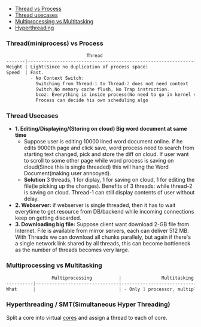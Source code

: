 - [Thread vs Process](#vs)
- [Thread usecases](#uc)
- [Multiprocessing vs Multitasking](#vs1)
- [Hyperthreading](#ht)

<a name=vs></a>
### Thread(miniprocess) vs Process
```c
                              Thread                                         |                             Process
-------|------------------------------------------------------------------ --|---------------------------------------------------------------|
Weight | Light(Since no duplication of process space)                        | Heavy(Complete process space(CS,DS,SS,HS) duplicated to child |
Speed  | Fast.                                                               | Slow.
         - No Context Switch:                                                |   - Context Switch needed:
           Switching from Thread-1 to Thread-2 does not need context         |     Memory cache flushing needed, Trap needed and to achieve 
           Switch,No memory cache flush, No Trap instruction.                |     these control need to go into kernel space
           bcoz: Everything is inside process(No need to go in kernel space) |
           Process can decide his own scheduling algo 
```

<a name=uc></a>
### Thread Usecases
- **1. Editing/Displaying/(Storing on cloud) Big word document at same time**
  - Suppose user is editing 10000 lined word document online. if he edits 9000th page and click save, word process need to search from starting text changed, pick and store the diff on cloud. If user want to scroll to some other page while word process is saving on cloud(Since this is single threaded) this will hang the Word Document(making user annooyed).
  - **Solution** 3 threads, 1 for diplay, 1 for saving on cloud, 1 for editing the file(ie picking up the changes). Benefits of 3 threads: while thread-2 is saving on cloud. Thread-1 can still display contents of user without delay.
- **2. Webserver:** if webserver is single threaded, then it has to wait everytime to get resource from DB/backend while incoming connections keep on getting discarded.
- **3. Downloading big file:** Suppose client want download 2-GB file from Internet. File is available from mirror servers, each can deliver 512 MB. With Threads we can download all chunks parallely, but again if there's a single network link shared by all threads, this can become bottleneck as the number of threads becomes very large.

<a name=vs1></a>
### Multiprocessing vs Multitasking
```c
                 Multiprocessing          |               Multitasking
----------|-------------------------------|-------------------------------------------
What      |                               | - Only 1 processor, multiple threads are run in time sliced manner.
```

<a name=ht></a>
### Hyperthreading / SMT(Simultaneous Hyper Threading)
Split a core into virtual [cores](/Threads_Processes_IPC/MultiCPU_MultiCore) and assign a thread to each of core.
